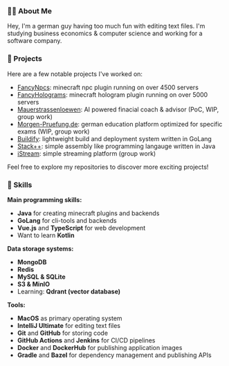 ### 👨‍💻 About Me
Hey, I'm a german guy having too much fun with editing text files. I'm studying business economics & computer science and working for a software company.

### 🚀 Projects
Here are a few notable projects I've worked on:
 - [FancyNpcs](https://github.com/FancyMcPlugins/FancyNpcs): minecraft npc plugin running on over 4500 servers
 - [FancyHolograms](https://github.com/FancyMcPlugins/FancyHolograms): minecraft hologram plugin running on over 5000 servers
 - [Mauerstrassenloewen](https://github.com/OliverSchlueter/mauerstrassenloewen): AI powered finacial coach & advisor (PoC, WIP, group work)
 - [Morgen-Pruefung.de](https://github.com/morgen-pruefung): german education platform optimized for specific exams (WIP, group work)
 - [Buildify](https://github.com/OliverSchlueter/Buildify): lightweight build and deployment system written in GoLang
 - [Stack++](https://github.com/OliverSchlueter/StackPP): simple assembly like programming langauge written in Java
 - [iStream](https://github.com/OliverSchlueter/iStream): simple streaming platform (group work)
 
Feel free to explore my repositories to discover more exciting projects!

### 🔭 Skills

**Main programming skills:**<br>
- **Java** for creating minecraft plugins and backends
- **GoLang** for cli-tools and backends
- **Vue.js** and **TypeScript** for web development
- Want to learn **Kotlin**

**Data storage systems:**<br>
- **MongoDB**
- **Redis**
- **MySQL & SQLite**
- **S3 & MinIO**
- Learning: **Qdrant (vector database)**

**Tools:**<br>
- **MacOS** as primary operating system
- **IntelliJ Ultimate** for editing text files
- **Git** and **GitHub** for storing code
- **GitHub Actions** and **Jenkins** for CI/CD pipelines
- **Docker** and **DockerHub** for publishing application images
- **Gradle** and **Bazel** for dependency management and publishing APIs

